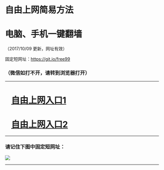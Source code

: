 ﻿# 自由上网简易方法

# 电脑、手机一键翻墙

（2017/10/09 更新，网址有效）

固定短网址：https://git.io/free99

### （微信如打不开，请转到浏览器打开）


***





# &nbsp;&nbsp; <a href="http://ft561422568.fwq-tz-1001.info/fwqtz01.html?t=100900124453 " target="_blank">自由上网入口1</a>
# &nbsp;&nbsp; <a href="http://ft783329826.fwq-tz-1002.info/fwqtz02.html?t=10090018596 " target="_blank">自由上网入口2</a>
***

### 请记住下图中固定短网址：

<img src="https://s3-us-west-2.amazonaws.com/fwq-1001/yjfq-20170905okok.png" /> 


***

